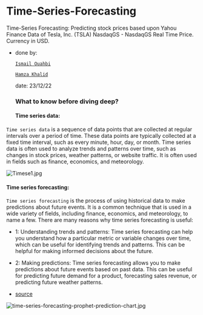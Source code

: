 # Time-Series-Forecasting
Time-Series Forecasting: Predicting stock prices based upon Yahou Finance Data of Tesla, Inc. (TSLA) NasdaqGS - NasdaqGS Real Time Price. Currency in USD.

* done by:

    [`Ismail Ouahbi`](https://www.linkedin.com/in/ismail-ouahbi-071145207/)
    
    [`Hamza Khalid`](https://www.linkedin.com/in/hamza-khalid-a0bb401ba/)
    
    date: 23/12/22


  ### What to know before diving deep?

  #### Time series data:

`Time series data` is a sequence of data points that are collected at regular intervals over a period of time. These data points are typically collected at a fixed time interval, such as every minute, hour, day, or month. Time series data is often used to analyze trends and patterns over time, such as changes in stock prices, weather patterns, or website traffic. It is often used in fields such as finance, economics, and meteorology.

![Timese1.jpg](attachment:Timese1.jpg)

#### Time series forecasting:

`Time series forecasting` is the process of using historical data to make predictions about future events. It is a common technique that is used in a wide variety of fields, including finance, economics, and meteorology, to name a few. There are many reasons why time series forecasting is useful:

* 1: Understanding trends and patterns: Time series forecasting can help you understand how a particular metric or variable changes over time, which can be useful for identifying trends and patterns. This can be helpful for making informed decisions about the future.

* 2: Making predictions: Time series forecasting allows you to make predictions about future events based on past data. This can be useful for predicting future demand for a product, forecasting sales revenue, or predicting future weather patterns.

* [source](https://chat.openai.com/)

![time-series-forecasting-prophet-prediction-chart.jpg](attachment:time-series-forecasting-prophet-prediction-chart.jpg)
